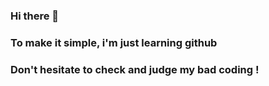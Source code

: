 ### Hi there 👋
### To make it simple, i'm just learning github
### Don't hesitate to check and judge my bad coding !


<!--
**Gnarks/Gnarks** is a ✨ _special_ ✨ repository because its `README.md` (this file) appears on your GitHub profile.


-->
